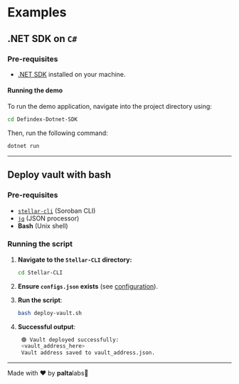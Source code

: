 # **Examples**

## .NET SDK on `C#`

### Pre-requisites

- [.NET SDK](https://dotnet.microsoft.com/download) installed on your machine.

#### Running the demo

To run the demo application, navigate into the project directory using:

```bash
cd Defindex-Dotnet-SDK
```

Then, run the following command:

```bash
dotnet run
```

---

## Deploy vault with bash

### Pre-requisites

- [`stellar-cli`](https://soroban.stellar.org/docs) (Soroban CLI)  
- [`jq`](https://stedolan.github.io/jq/) (JSON processor)  
- **Bash** (Unix shell)  

### Running the script

1. **Navigate to the `Stellar-CLI` directory:**

   ```bash
   cd Stellar-CLI
   ```

2. **Ensure `configs.json` exists** (see [configuration](#-configuration-file-configsjson)).
3. **Run the script**:

   ```bash
   bash deploy-vault.sh
   ```

4. **Successful output**:

   ```bash
    🟢 Vault deployed successfully:
    <vault_address_here>
    Vault address saved to vault_address.json.
   ```

---

Made with ❤️ by **palta**labs🥑
